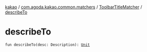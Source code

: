 [kakao](../../index.md) / [com.agoda.kakao.common.matchers](../index.md) / [ToolbarTitleMatcher](index.md) / [describeTo](./describe-to.md)

# describeTo

`fun describeTo(desc: Description): `[`Unit`](https://kotlinlang.org/api/latest/jvm/stdlib/kotlin/-unit/index.html)